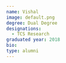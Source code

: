 ```yaml
---
name: Vishal 
image: default.png
degree: Dual Degree
designations: 
  - TCS Research
graduated year: 2018
bio:
type: alumni
---
```

